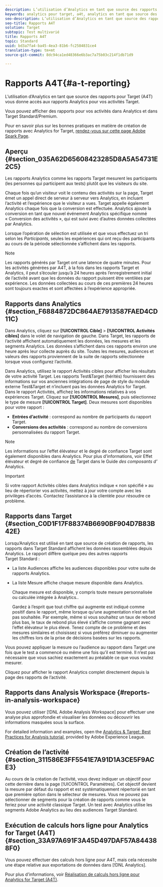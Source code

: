 ```yaml
---
description: L’utilisation d’Analytics en tant que source des rapports pour Target (A4T) vous donne accès aux rapports Analytics pour vos activités Target.
keywords: analytics pour target, a4t, analytics en tant que source des rapports
seo-description: L’utilisation d’Analytics en tant que source des rapports pour Target (A4T) vous donne accès aux rapports Analytics pour vos activités Target.
seo-title: Rapports A4T
solution: Target
subtopic: Test multivarié
title: Rapports A4T
topic: Standard
uuid: bd3a7fa4-ba45-4ea3-81b6-fc2584831ce4
translation-type: tm+mt
source-git-commit: 8dc94ca1ed48366e6b3ac7a75b03c214f1db71d9

---
```



# Rapports A4T{#a-t-reporting}

L’utilisation d’Analytics en tant que source des rapports pour Target (A4T) vous donne accès aux rapports Analytics pour vos activités Target.

Vous pouvez afficher des rapports pour vos activités dans Analytics et dans Target Standard/Premium.

Pour en savoir plus sur les bonnes pratiques en matière de création de rapports avec Analytics for Target, [rendez-vous sur cette page Adobe Spark Page](https://spark.adobe.com/page/Lo3Spm4oBOvwF/).

## Aperçu {#section_035A62D65608423285D8A5A54731E2C5}

Les rapports Analytics comme les rapports Target mesurent les participants (les personnes qui participent aux tests) plutôt que les visiteurs du site.

Chaque fois qu’un visiteur voit le contenu des activités sur la page, Target émet un appel direct de serveur à serveur vers Analytics, en incluant l’activité et l’expérience que le visiteur a vues. Target appelle également Analytics chaque fois que la conversion est effectuée. Analytics ajoute la conversion en tant que nouvel événement Analytics spécifique nommé « Conversion des activités », qui est suivi avec d’autres données collectées par Analytics.

Lorsque l’opération de sélection est utilisée et que vous effectuez un tri selon les *Participants*, seules les expériences qui ont reçu des participants au cours de la période sélectionnée s’affichent dans les rapports.

>[!NOTE]
>
>Les rapports générés par Target ont une latence de quatre minutes. Pour les activités générées par A4T, à la fois dans les rapports Target et Analytics, il peut s’écouler jusqu’à 24 heures après l’enregistrement initial de l’activité avant que les données du rapport puissent être ventilées par expérience. Les données collectées au cours de ces premières 24 heures sont toujours exactes et sont affectées à l’expérience appropriée.

## Rapports dans Analytics {#section_F6884872DC864AE7913587FAED4CD11C}

Dans Analytics, cliquez sur **[!UICONTROL Cible]** &gt; **[!UICONTROL Activités cibles]** dans le volet de navigation de gauche. Dans Target, les rapports de l’activité affichent automatiquement les données, les mesures et les segments Analytics. Les données s’affichent dans ces rapports environ une heure après leur collecte auprès du site. Toutes les mesures, audiences et valeurs des rapports proviennent de la suite de rapports sélectionnée lorsque vous configurez l’activité.

Dans Analytics, utilisez le rapport Activités cibles pour afficher les résultats de votre activité Target. Les rapports Test&amp;Target (hérités) fournissent des informations sur vos anciennes intégrations de page de style du module externe Test&amp;Target et n’incluent pas les données Analytics for Target. Dans le rapport Activités, affichez les informations relatives à vos expériences Target. Cliquez sur **[!UICONTROL Mesures]**, puis sélectionnez le type de mesure **[!UICONTROL Target]**. Deux mesures sont disponibles pour votre rapport :

* **Entrées d’activité** : correspond au nombre de participants du rapport Target.
* **Conversions des activités** : correspond au nombre de conversions personnalisées du rapport Target.

>[!NOTE]
>
>Les informations sur l’effet élévateur et le degré de confiance Target sont également disponibles dans Analytics. Pour plus d’informations, voir Effet élévateur et degré de confiance [de](https://docs.adobe.com/content/help/en/analytics/components/variables/dimensions-reports/report-target-lift-confidence.html) Target dans le Guide *des composants d’* Analytics.

>[!IMPORTANT]
>
>Si votre rapport Activités cibles dans Analytics indique « non spécifié » au lieu de répertorier vos activités, mettez à jour votre compte avec les privilèges d’accès. Contactez l’assistance à la clientèle pour résoudre ce problème.

## Rapports dans Target {#section_C0D1F17F88374B6690BF904D7B83B42E}

Lorsqu’Analytics est utilisé en tant que source de création de rapports, les rapports dans Target Standard affichent les données rassemblées depuis Analytics. Le rapport diffère quelque peu des autres rapports Target Standard :

* La liste Audiences affiche les audiences disponibles pour votre suite de rapports Analytics.
* La liste Mesure affiche chaque mesure disponible dans Analytics.

   Chaque mesure est disponible, y compris toute mesure personnalisée ou calculée intégrée à Analytics..

   Gardez à l’esprit que tout chiffre qui augmente est indiqué comme positif dans le rapport, même lorsque qu’une augmentation n’est en fait pas souhaitée. Par exemple, même si vous souhaitez un taux de rebond plus bas, le taux de rebond plus élevé s’affiche comme gagnant avec l’effet élévateur le plus élevé. Tenez compte de ce problème et des mesures similaires et choisissez si vous préférez diminuer ou augmenter les chiffres lors de la prise de décisions basées sur les rapports.

Vous pouvez appliquer la mesure ou l’audience au rapport dans Target une fois que le test a commencé ou même une fois qu’il est terminé. Il n’est pas nécessaire que vous sachiez exactement au préalable ce que vous voulez mesurer.

Cliquez pour afficher le rapport Analytics complet directement depuis la page des rapports de l’activité.

## Rapports dans Analysis Workspace {#reports-in-analysis-workspace}

Vous pouvez utiliser [!DNL Adobe Analysis Workspace] pour effectuer une analyse plus approfondie et visualiser les données ou découvrir les informations masquées sous la surface.

For detailed information and examples, open the [Analytics &amp; Target: Best Practices for Analysis tutorial](https://spark.adobe.com/page/Lo3Spm4oBOvwF/), provided by Adobe Experience League.

## Création de l’activité {#section_311586E3FF5541E7A91D1A3CE5F9ACE3}

Au cours de la création de l’activité, vous devez indiquer un objectif pour cette dernière dans la page [!UICONTROL Paramètres]. Cet objectif devient la mesure par défaut du rapport et est systématiquement répertorié en tant que première option dans le sélecteur de mesures. Vous ne pouvez pas sélectionner de segments pour la création de rapports comme vous le feriez pour une activité classique Target. Un test avec Analytics utilise les segments Adobe Analytics au lieu des audiences Target Standard.

## Exécution de calculs hors ligne pour Analytics for Target (A4T) {#section_33A97A691F3A45D497DAF57A844388F0}

Vous pouvez effectuer des calculs hors ligne pour A4T, mais cela nécessite une étape relative aux exportations de données dans [!DNL Analytics].

Pour plus d’informations, voir [Réalisation de calculs hors ligne pour Analytics for Target (A4T)](../../c-reports/conversion-rate.md#concept_0D0002A1EBDF420E9C50E2A46F36629B).
